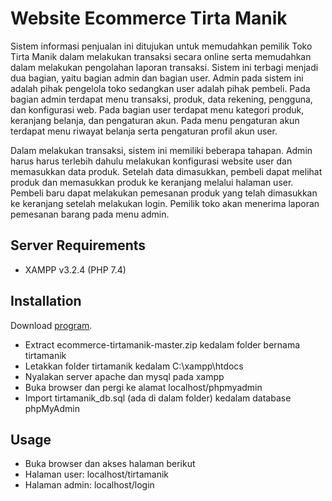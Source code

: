 # Website Ecommerce Tirta Manik

Sistem informasi penjualan ini ditujukan untuk memudahkan pemilik Toko Tirta Manik dalam melakukan transaksi secara online serta memudahkan dalam melakukan pengolahan laporan transaksi. Sistem ini terbagi menjadi dua bagian, yaitu bagian admin dan bagian user. Admin pada sistem ini adalah pihak pengelola toko sedangkan user adalah pihak pembeli. Pada bagian admin terdapat menu transaksi, produk, data rekening, pengguna, dan konfigurasi web. Pada bagian user terdapat menu kategori produk, keranjang belanja, dan pengaturan akun. Pada menu pengaturan akun terdapat menu riwayat belanja serta pengaturan profil akun user.

Dalam melakukan transaksi, sistem ini memiliki beberapa tahapan. Admin harus harus terlebih dahulu melakukan konfigurasi website user dan memasukkan data produk. Setelah data dimasukkan, pembeli dapat melihat produk dan memasukkan produk ke keranjang melalui halaman user. Pembeli baru dapat melakukan pemesanan produk yang telah dimasukkan ke keranjang setelah melakukan login. Pemilik toko akan menerima laporan pemesanan barang pada menu admin.

## Server Requirements

* XAMPP v3.2.4 (PHP 7.4)

## Installation

Download [program](https://codeload.github.com/ezaaputra/ecommerce-tirtamanik/zip/master).

* Extract ecommerce-tirtamanik-master.zip kedalam folder bernama tirtamanik
* Letakkan folder tirtamanik kedalam C:\xampp\htdocs
* Nyalakan server apache dan mysql pada xampp
* Buka browser dan pergi ke alamat localhost/phpmyadmin
* Import tirtamanik_db.sql (ada di dalam folder) kedalam database phpMyAdmin


## Usage

* Buka browser dan akses halaman berikut
* Halaman user: localhost/tirtamanik
* Halaman admin: localhost/login
